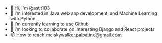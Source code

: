 - 👋 Hi, I’m @astit103
- 👀 I’m interested in Java web app development, and Machine Learning with Python
- 🌱 I’m currently learning to use Github
- 💞️ I’m looking to collaborate on interesting Django and React projects
- 📫 How to reach me skywalker.palpatine@gmail.com

<!---
astit103/astit103 is a ✨ special ✨ repository because its `README.md` (this file) appears on your GitHub profile.
You can click the Preview link to take a look at your changes.
--->
